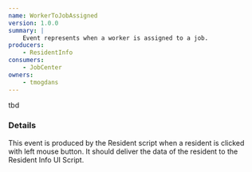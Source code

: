 ```yaml
---
name: WorkerToJobAssigned
version: 1.0.0
summary: |
    Event represents when a worker is assigned to a job.  
producers:
    - ResidentInfo
consumers:
    - JobCenter
owners:
    - tmogdans
---
```


<Admonition>tbd</Admonition>

### Details

This event is produced by the Resident script when a resident is clicked with left mouse button.
It should deliver the data of the resident to the Resident Info UI Script.

<NodeGraph title="Consumer / Producer Diagram" />

<Schema />
